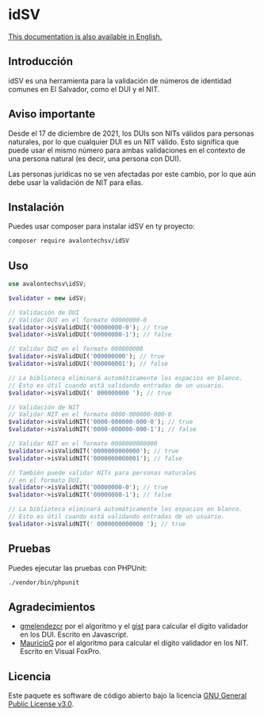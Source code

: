 # idSV

[This documentation is also available in English.](https://github.com/avalon-tech/idSV/blob/main/README.md)

## Introducción
idSV es una herramienta para la validación de números de identidad comunes en El Salvador, como el DUI y el NIT.

## Aviso importante
Desde el 17 de diciembre de 2021, los DUIs son NITs válidos para personas naturales, por lo que cualquier DUI es un NIT válido. Esto significa que puede usar el mismo número para ambas validaciones en el contexto de una persona natural (es decir, una persona con DUI).

Las personas jurídicas no se ven afectadas por este cambio, por lo que aún debe usar la validación de NIT para ellas.

## Instalación
Puedes usar composer para instalar idSV en ty proyecto:

```bash
composer require avalontechsv/idSV
```

## Uso
```php
use avalontechsv\idSV;

$validator = new idSV;

// Validación de DUI
// Validar DUI en el formato 00000000-0
$validator->isValidDUI('00000000-0'); // true
$validator->isValidDUI('00000000-1'); // false

// Validar DUI en el formato 000000000
$validator->isValidDUI('000000000'); // true
$validator->isValidDUI('000000001'); // false

// La biblioteca eliminará automáticamente los espacios en blanco.
// Esto es útil cuando está validando entradas de un usuario.
$validator->isValidDUI(' 000000000 '); // true

// Validación de NIT
// Validar NIT en el formato 0000-000000-000-0
$validator->isValidNIT('0000-000000-000-0'); // true
$validator->isValidNIT('0000-000000-000-1'); // false

// Validar NIT en el formato 0000000000000
$validator->isValidNIT('0000000000000'); // true
$validator->isValidNIT('0000000000001'); // false

// También puede validar NITs para personas naturales
// en el formato DUI.
$validator->isValidNIT('00000000-0'); // true
$validator->isValidNIT('00000000-1'); // false

// La biblioteca eliminará automáticamente los espacios en blanco.
// Esto es útil cuando está validando entradas de un usuario.
$validator->isValidNIT(' 0000000000000 '); // true
```
## Pruebas
Puedes ejecutar las pruebas con PHPUnit:

```bash
./vendor/bin/phpunit
```

## Agradecimientos
- [gmelendezcr](https://github.com/gmelendezcr) por el algoritmo y el [gist](https://gist.github.com/gmelendezcr/3609421) para calcular el dígito validador en los DUI. Escrito en Javascript.
- [MauricioG](https://www.svcommunity.org/forum/programacioacuten/como-calcular-digito-verificador-del-dui-y-nit/45/) por el algoritmo para calcular el dígito validador en los NIT. Escrito en Visual FoxPro.

## Licencia
Este paquete es software de código abierto bajo la licencia [GNU General Public License v3.0](https://opensource.org/licenses/GPL-3.0).